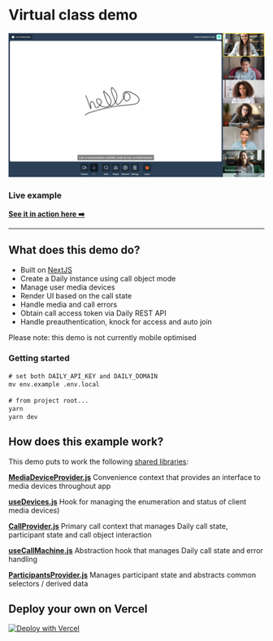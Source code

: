 # Virtual class demo

![Virtual class call](image.png)

### Live example

**[See it in action here ➡️]()**

---

## What does this demo do?

- Built on [NextJS](https://nextjs.org/)
- Create a Daily instance using call object mode
- Manage user media devices
- Render UI based on the call state
- Handle media and call errors
- Obtain call access token via Daily REST API
- Handle preauthentication, knock for access and auto join

Please note: this demo is not currently mobile optimised

### Getting started

```
# set both DAILY_API_KEY and DAILY_DOMAIN
mv env.example .env.local

# from project root...
yarn
yarn dev
```

## How does this example work?

This demo puts to work the following [shared libraries](shared):

**[MediaDeviceProvider.js](contexts/MediaDeviceProvider.js)**
Convenience context that provides an interface to media devices throughout app

**[useDevices.js](../../shared/contexts/useDevices.js)**
Hook for managing the enumeration and status of client media devices)

**[CallProvider.js](contexts/CallProvider.js)**
Primary call context that manages Daily call state, participant state and call object interaction

**[useCallMachine.js](contexts/useCallMachine.js)**
Abstraction hook that manages Daily call state and error handling

**[ParticipantsProvider.js](contexts/ParticipantsProvider.js)**
Manages participant state and abstracts common selectors / derived data

## Deploy your own on Vercel

[![Deploy with Vercel](https://vercel.com/button)](https://vercel.com/new/daily-co/clone-flow?repository-url=https%3A%2F%2Fgithub.com%2Fdaily-demos%2Fexamples.git&env=DAILY_DOMAIN%2CDAILY_API_KEY&envDescription=Your%20Daily%20domain%20and%20API%20key%20can%20be%20found%20on%20your%20account%20dashboard&envLink=https%3A%2F%2Fdashboard.daily.co&project-name=daily-examples&repo-name=daily-examples)
